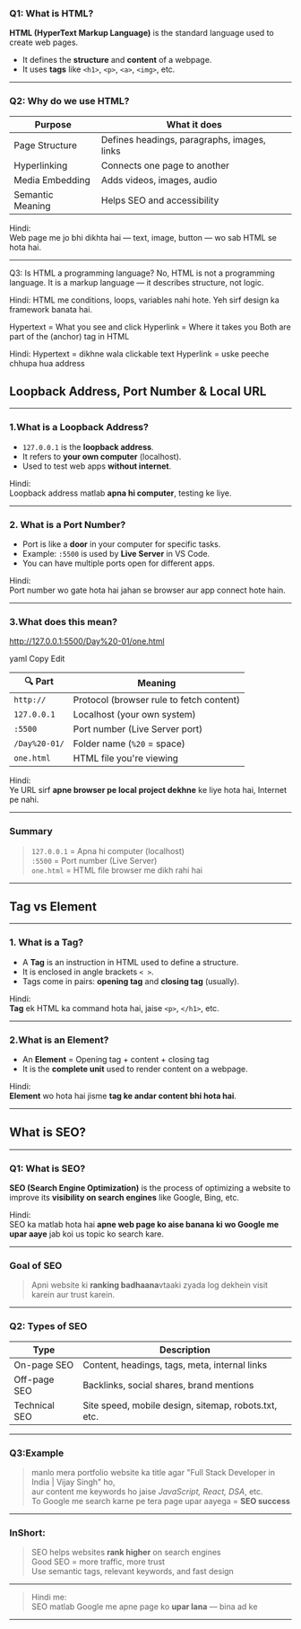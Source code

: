 ### Q1: What is HTML?

**HTML (HyperText Markup Language)** is the standard language used to create web pages.

- It defines the **structure** and **content** of a webpage.
- It uses **tags** like `<h1>`, `<p>`, `<a>`, `<img>`, etc.

---

### Q2: Why do we use HTML?

|  **Purpose**           |  **What it does**                                  |
|--------------------------|------------------------------------------------------|
|  Page Structure         | Defines headings, paragraphs, images, links          |
|  Hyperlinking           | Connects one page to another                         |
|  Media Embedding        | Adds videos, images, audio                           |
|  Semantic Meaning       | Helps SEO and accessibility                         |

 Hindi:  
Web page me jo bhi dikhta hai — text, image, button — wo sab HTML se hota hai.

---

Q3: Is HTML a programming language?
 No, HTML is not a programming language.
 It is a markup language — it describes structure, not logic.

 Hindi:
HTML me conditions, loops, variables nahi hote.
Yeh sirf design ka framework banata hai.


 Hypertext = What you see and click
 Hyperlink = Where it takes you
 Both are part of the <a> (anchor) tag in HTML

 Hindi:
Hypertext = dikhne wala clickable text
Hyperlink = uske peeche chhupa hua address





## Loopback Address, Port Number & Local URL

---

### 1.What is a Loopback Address?

- `127.0.0.1` is the **loopback address**.  
- It refers to **your own computer** (localhost).  
- Used to test web apps **without internet**.

 Hindi:  
Loopback address matlab **apna hi computer**, testing ke liye.

---

### 2. What is a Port Number?

- Port is like a **door** in your computer for specific tasks.  
- Example: `:5500` is used by **Live Server** in VS Code.  
- You can have multiple ports open for different apps.

Hindi:  
Port number wo gate hota hai jahan se browser aur app connect hote hain.

---

### 3.What does this mean?

http://127.0.0.1:5500/Day%20-01/one.html

yaml
Copy
Edit

| 🔍 Part                 |  Meaning                                  |
|-------------------------|---------------------------------------------|
| `http://`              | Protocol (browser rule to fetch content)   |
| `127.0.0.1`            | Localhost (your own system)                |
| `:5500`                | Port number (Live Server port)             |
| `/Day%20-01/`          | Folder name (`%20` = space)                |
| `one.html`             | HTML file you're viewing                   |

Hindi:  
Ye URL sirf **apne browser pe local project dekhne** ke liye hota hai, Internet pe nahi.

---

### Summary

>  `127.0.0.1` = Apna hi computer (localhost)  
>  `:5500` = Port number (Live Server)  
>  `one.html` = HTML file browser me dikh rahi hai

---


## Tag vs Element 

---

### 1. What is a Tag?

- A **Tag** is an instruction in HTML used to define a structure.  
- It is enclosed in angle brackets `< >`.  
- Tags come in pairs: **opening tag** and **closing tag** (usually).

Hindi:  
**Tag** ek HTML ka command hota hai, jaise `<p>`, `</h1>`, etc.

---

### 2.What is an Element?

- An **Element** = Opening tag + content + closing tag  
- It is the **complete unit** used to render content on a webpage.

 Hindi:  
**Element** wo hota hai jisme **tag ke andar content bhi hota hai**.

---


##  What is SEO? 

---

### Q1: What is SEO?

**SEO (Search Engine Optimization)** is the process of optimizing a website to improve its **visibility on search engines** like Google, Bing, etc.

 Hindi:  
SEO ka matlab hota hai **apne web page ko aise banana ki wo Google me upar aaye** jab koi us topic ko search kare.

---

### Goal of SEO

>  Apni website ki **ranking badhaana**vtaaki zyada log dekhein visit karein aur trust karein.

---


###  Q2: Types of SEO

|   Type           |   Description                                         |
|------------------|--------------------------------------------------------|
|   On-page SEO    | Content, headings, tags, meta, internal links          |
|   Off-page SEO   | Backlinks, social shares, brand mentions               |
|   Technical SEO  | Site speed, mobile design, sitemap, robots.txt, etc.   |

---

### Q3:Example

> manlo mera portfolio website ka title agar "Full Stack Developer in India | Vijay Singh" ho,  
> aur content me keywords ho jaise *JavaScript, React, DSA*, etc.  
> To Google me search karne pe tera page upar aayega = **SEO success** 

---

### InShort:

>  SEO helps websites **rank higher** on search engines  
>  Good SEO = more traffic, more trust  
>  Use semantic tags, relevant keywords, and fast design

---

>  Hindi me:  
> SEO matlab Google me apne page ko **upar lana** — bina ad ke

---
